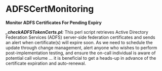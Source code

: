 # ADFSCertMonitoring
<B>Monitor ADFS Certificates For Pending Expiry</B>

<b><i>_checkADFSTokenCerts.pl:</i></b> This perl script retrieves Active Directory Federation Services (ADFS) server-side federation certificates
and sends an alert when certificate(s) will expire soon. As we need to schedule the update through 
change management, alert anyone who wishes to perform post-implementation testing, and
ensure the on-call individual is aware of potential call volume ... it is beneficial to get a heads-up
in advance of the certificate expiration and auto-renewal. 
